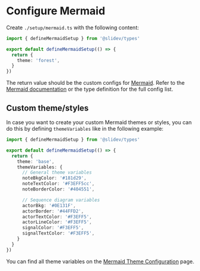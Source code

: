 # Configure Mermaid

<Environment type="client" />

Create `./setup/mermaid.ts` with the following content:

```ts twoslash
import { defineMermaidSetup } from '@slidev/types'

export default defineMermaidSetup(() => {
  return {
    theme: 'forest',
  }
})
```

The return value should be the custom configs for [Mermaid](https://mermaid.js.org/). Refer to the [Mermaid documentation](https://mermaid.js.org/config/schema-docs/config.html) or the type definition for the full config list.

## Custom theme/styles

In case you want to create your custom Mermaid themes or styles, you can do this by defining `themeVariables` like in the following example:

```ts twoslash
import { defineMermaidSetup } from '@slidev/types'

export default defineMermaidSetup(() => {
  return {
    theme: 'base',
    themeVariables: {
      // General theme variables
      noteBkgColor: '#181d29',
      noteTextColor: '#F3EFF5cc',
      noteBorderColor: '#404551',

      // Sequence diagram variables
      actorBkg: '#0E131F',
      actorBorder: '#44FFD2',
      actorTextColor: '#F3EFF5',
      actorLineColor: '#F3EFF5',
      signalColor: '#F3EFF5',
      signalTextColor: '#F3EFF5',
    }
  }
})
```

You can find all theme variables on the [Mermaid Theme Configuration](https://mermaid.js.org/config/theming.html) page.
